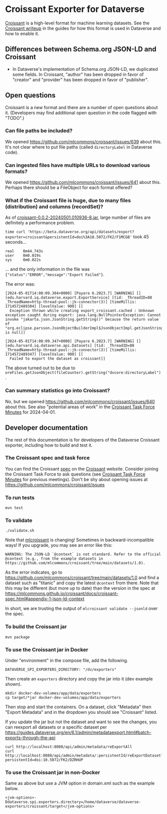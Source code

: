 # Croissant Exporter for Dataverse

[Croissant][] is a high-level format for machine learning datasets. See the [Croissant writeup] in the guides for how this format is used in Dataverse and how to enable it.

[Croissant]: https://github.com/mlcommons/croissant
[Croissant writeup]: https://dataverse-guide--10533.org.readthedocs.build/en/10533/installation/advanced.html#croissant-croissant

## Differences between Schema.org JSON-LD and Croissant

- In Dataverse's implementation of Schema.org JSON-LD, we duplicated some fields. In Croissant, "author" has been dropped in favor of "creator" and "provider" has been dropped in favor of "publisher".

## Open questions

Croissant is a new format and there are a number of open questions about it. (Developers may find additional open question in the code flagged with "TODO".)

### Can file paths be included?

We opened https://github.com/mlcommons/croissant/issues/639 about this. It's not clear where to put file paths (called `directoryLabel` in Dataverse code).

### Can ingested files have multiple URLs to download various formats?

We opened https://github.com/mlcommons/croissant/issues/641 about this. Perhaps there should be a FileObject for each format offered?

### What if the Croissant file is huge, due to many files (distribution) and columns (recordSet)?

As of [croissant-0.0.2-20240501.010936-8.jar](https://s01.oss.sonatype.org/content/groups/staging/io/gdcc/croissant/0.0.2-SNAPSHOT/croissant-0.0.2-20240501.010936-8.jar), large number of files are definitely a performance problem.

`time curl 'https://beta.dataverse.org/api/datasets/export?exporter=croissant&persistentId=doi%3A10.5072/FK2/F1MCGB'` took 45 seconds...

```
real    0m44.743s
user    0m0.019s
sys     0m0.022s
```

... and the only information in the file was `{"status":"ERROR","message":"Export Failed"}`.

The error was:

```
[2024-05-01T14:08:09.304+0000] [Payara 6.2023.7] [WARNING] [] [edu.harvard.iq.dataverse.export.ExportService] [tid: _ThreadID=88 _ThreadName=http-thread-pool::jk-connector(3)] [timeMillis: 1714572489304] [levelValue: 900] [[
  Exception thrown while creating export_croissant.cached : Unknown exception caught during export: java.lang.NullPointerException: Cannot invoke "jakarta.json.JsonString.getString()" because the return value of "org.eclipse.parsson.JsonObjectBuilderImpl$JsonObjectImpl.getJsonString(String)" is null]]

[2024-05-01T14:08:09.347+0000] [Payara 6.2023.7] [WARNING] [] [edu.harvard.iq.dataverse.api.Datasets] [tid: _ThreadID=88 _ThreadName=http-thread-pool::jk-connector(3)] [timeMillis: 1714572489347] [levelValue: 900] [[
  Failed to export the dataset as croissant]]
```

The above turned out to be due to `oreFiles.getJsonObject(fileCounter).getString("dvcore:directoryLabel")`.

### Can summary statistics go into Croissant?

No, but we opened https://github.com/mlcommons/croissant/issues/640 about this. See also "potential areas of work" in the [Croissant Task Force Minutes] for 2024-04-01. 

## Developer documentation

The rest of this documentation is for developers of the Dataverse Croissant exporter, including how to build and test it.

### The Croissant spec and task force

You can find the Croissant [spec] on the [Croissant] website. Consider joining the Croissant Task Force to ask questions (see [Croissant Task Force Minutes] for previous meetings). Don't be shy about opening issues at https://github.com/mlcommons/croissant/issues

[spec]: https://mlcommons.github.io/croissant/docs/croissant-spec.html
[Croissant Task Force Minutes]: https://docs.google.com/document/d/1OINP9AmphhAa3J9sw87QtpY9Hb4_Ym9Zxf1_ycF1_04/edit?usp=sharing

### To run tests

```    
mvn test
```

### To validate

```
./validate.sh
```

Note that [mlcroissant][] is changing! Sometimes in backward-incompatible ways! If you upgrade, you may see an error like this:

```
WARNING: The JSON-LD `@context` is not standard. Refer to the official @context (e.g., from the example datasets in https://github.com/mlcommons/croissant/tree/main/datasets/1.0).
```

As the error indicates, go to https://github.com/mlcommons/croissant/tree/main/datasets/1.0 and find a dataset such as "titanic" and copy the latest `@context` from there. Note that this may be different (but more up to date) than the version in the spec at https://mlcommons.github.io/croissant/docs/croissant-spec.html#appendix-1-json-ld-context

In short, we are trusting the output of `mlcroissant validate --jsonld` over the spec.

[mlcroissant]: https://pypi.org/project/mlcroissant/

### To build the Croissant jar

```    
mvn package
```

### To use the Croissant jar in Docker

Under "environment" in the compose file, add the following.

```
DATAVERSE_SPI_EXPORTERS_DIRECTORY: "/dv/exporters"
```

Then create an `exporters` directory and copy the jar into it (dev example shown).

```
mkdir docker-dev-volumes/app/data/exporters
cp target/*jar docker-dev-volumes/app/data/exporters
```

Then stop and start the containers. On a dataset, click "Metadata" then "Export Metadata" and in the dropdown you should see "Croissant" listed.

If you update the jar but not the dataset and want to see the changes, you can reexport all datasets or a specific dataset per https://guides.dataverse.org/en/6.1/admin/metadataexport.html#batch-exports-through-the-api

```
curl http://localhost:8080/api/admin/metadata/reExportAll
curl http://localhost:8080/api/admin/metadata/:persistentId/reExportDataset?persistentId=doi:10.5072/FK2/DZRHUP
```

### To use the Croissant jar in non-Docker

Same as above but use a JVM option in domain.xml such as the example below.

```
<jvm-options>-Ddataverse.spi.exporters.directory=/home/dataverse/dataverse-exporters/croissant/target</jvm-options>
```
